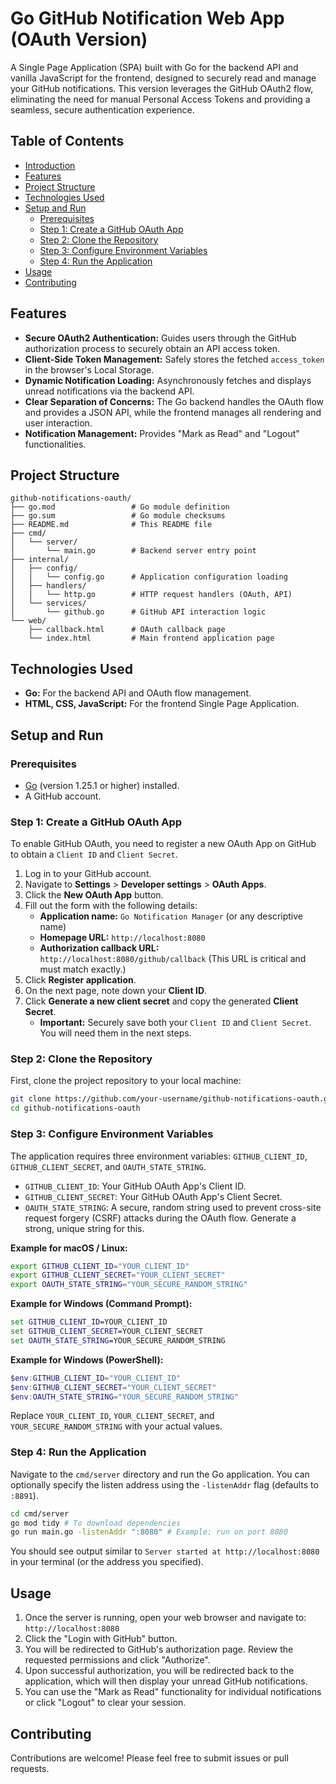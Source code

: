 # Go GitHub Notification Web App (OAuth Version)

A Single Page Application (SPA) built with Go for the backend API and vanilla JavaScript for the frontend, designed to securely read and manage your GitHub notifications. This version leverages the GitHub OAuth2 flow, eliminating the need for manual Personal Access Tokens and providing a seamless, secure authentication experience.

## Table of Contents
- [Introduction](#introduction)
- [Features](#features)
- [Project Structure](#project-structure)
- [Technologies Used](#technologies-used)
- [Setup and Run](#setup-and-run)
  - [Prerequisites](#prerequisites)
  - [Step 1: Create a GitHub OAuth App](#step-1-create-a-github-oauth-app)
  - [Step 2: Clone the Repository](#step-2-clone-the-repository)
  - [Step 3: Configure Environment Variables](#step-3-configure-environment-variables)
  - [Step 4: Run the Application](#step-4-run-the-application)
- [Usage](#usage)
- [Contributing](#contributing)

## Features

*   **Secure OAuth2 Authentication:** Guides users through the GitHub authorization process to securely obtain an API access token.
*   **Client-Side Token Management:** Safely stores the fetched `access_token` in the browser's Local Storage.
*   **Dynamic Notification Loading:** Asynchronously fetches and displays unread notifications via the backend API.
*   **Clear Separation of Concerns:** The Go backend handles the OAuth flow and provides a JSON API, while the frontend manages all rendering and user interaction.
*   **Notification Management:** Provides "Mark as Read" and "Logout" functionalities.

## Project Structure

```
github-notifications-oauth/
├── go.mod                 # Go module definition
├── go.sum                 # Go module checksums
├── README.md              # This README file
├── cmd/
│   └── server/
│       └── main.go        # Backend server entry point
├── internal/
│   ├── config/
│   │   └── config.go      # Application configuration loading
│   ├── handlers/
│   │   └── http.go        # HTTP request handlers (OAuth, API)
│   └── services/
│       └── github.go      # GitHub API interaction logic
└── web/
    ├── callback.html      # OAuth callback page
    └── index.html         # Main frontend application page
```

## Technologies Used

*   **Go:** For the backend API and OAuth flow management.
*   **HTML, CSS, JavaScript:** For the frontend Single Page Application.

## Setup and Run

### Prerequisites

*   [Go](https://go.dev/doc/install) (version 1.25.1 or higher) installed.
*   A GitHub account.

### Step 1: Create a GitHub OAuth App

To enable GitHub OAuth, you need to register a new OAuth App on GitHub to obtain a `Client ID` and `Client Secret`.

1.  Log in to your GitHub account.
2.  Navigate to **Settings** > **Developer settings** > **OAuth Apps**.
3.  Click the **New OAuth App** button.
4.  Fill out the form with the following details:
    *   **Application name:** `Go Notification Manager` (or any descriptive name)
    *   **Homepage URL:** `http://localhost:8080`
    *   **Authorization callback URL:** `http://localhost:8080/github/callback` (This URL is critical and must match exactly.)
5.  Click **Register application**.
6.  On the next page, note down your **Client ID**.
7.  Click **Generate a new client secret** and copy the generated **Client Secret**.
    *   **Important:** Securely save both your `Client ID` and `Client Secret`. You will need them in the next steps.

### Step 2: Clone the Repository

First, clone the project repository to your local machine:

```bash
git clone https://github.com/your-username/github-notifications-oauth.git # Replace with actual repo URL
cd github-notifications-oauth
```

### Step 3: Configure Environment Variables

The application requires three environment variables: `GITHUB_CLIENT_ID`, `GITHUB_CLIENT_SECRET`, and `OAUTH_STATE_STRING`.

*   `GITHUB_CLIENT_ID`: Your GitHub OAuth App's Client ID.
*   `GITHUB_CLIENT_SECRET`: Your GitHub OAuth App's Client Secret.
*   `OAUTH_STATE_STRING`: A secure, random string used to prevent cross-site request forgery (CSRF) attacks during the OAuth flow. Generate a strong, unique string for this.

**Example for macOS / Linux:**

```bash
export GITHUB_CLIENT_ID="YOUR_CLIENT_ID"
export GITHUB_CLIENT_SECRET="YOUR_CLIENT_SECRET"
export OAUTH_STATE_STRING="YOUR_SECURE_RANDOM_STRING"
```

**Example for Windows (Command Prompt):**

```cmd
set GITHUB_CLIENT_ID=YOUR_CLIENT_ID
set GITHUB_CLIENT_SECRET=YOUR_CLIENT_SECRET
set OAUTH_STATE_STRING=YOUR_SECURE_RANDOM_STRING
```

**Example for Windows (PowerShell):**

```powershell
$env:GITHUB_CLIENT_ID="YOUR_CLIENT_ID"
$env:GITHUB_CLIENT_SECRET="YOUR_CLIENT_SECRET"
$env:OAUTH_STATE_STRING="YOUR_SECURE_RANDOM_STRING"
```

Replace `YOUR_CLIENT_ID`, `YOUR_CLIENT_SECRET`, and `YOUR_SECURE_RANDOM_STRING` with your actual values.

### Step 4: Run the Application

Navigate to the `cmd/server` directory and run the Go application. You can optionally specify the listen address using the `-listenAddr` flag (defaults to `:8891`).

```bash
cd cmd/server
go mod tidy # To download dependencies
go run main.go -listenAddr ":8080" # Example: run on port 8080
```

You should see output similar to `Server started at http://localhost:8080` in your terminal (or the address you specified).

## Usage

1.  Once the server is running, open your web browser and navigate to: `http://localhost:8080`
2.  Click the "Login with GitHub" button.
3.  You will be redirected to GitHub's authorization page. Review the requested permissions and click "Authorize".
4.  Upon successful authorization, you will be redirected back to the application, which will then display your unread GitHub notifications.
5.  You can use the "Mark as Read" functionality for individual notifications or click "Logout" to clear your session.

## Contributing

Contributions are welcome! Please feel free to submit issues or pull requests.